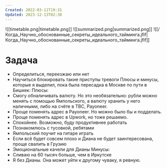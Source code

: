 ```yaml
---
Created: 2022-03-11T19:31
Updated: 2023-12-13T02:30
---
```

![[timetable.png|timetable.png]]
![[summarized.png|summarized.png]]
![[/Когда_Научно_обоснованные_секреты_идеального_тайминга.jfif|Когда_Научно_обоснованные_секреты_идеального_тайминга.jfif]]
# Задача
- Определиться, переезжаю или нет
- Научиться блокировать такие приступы тревоги
Плюсы и минусы, которые я выделил, пока была пересадка в Москве по пути в Бишкек:
Плюсы:
- Смогу обналичивать валюту. Но это необязательно: рубли можно менять с помощью Ямпольского, а валюту хранить у него наличными, либо на счёте в TBC, Payoneer.
- Проще поменять адрес в Payoneer. Но можно было бы и подделать.
- Проще поменять адрес в Upwork, но тоже решаемо.
- Спокойнее. Возможно, буду продуктивнее работать
- Познакомлюсь с тусовкой, ребятами
- Ямпольский поучит на гитаре играть
- Если всё будет совсем плохо и Диана не будет заинтересована, проще свалить в Грузию
- Эмоциональные качели для Дианы
Минусы:
- Сливаю на 60 тысяч больше, чем в Иркутске
- Я без Дианы. Она может уйти к другому чуваку, я ревную.